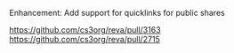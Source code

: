 Enhancement: Add support for quicklinks for public shares

https://github.com/cs3org/reva/pull/3163
https://github.com/cs3org/reva/pull/2715
